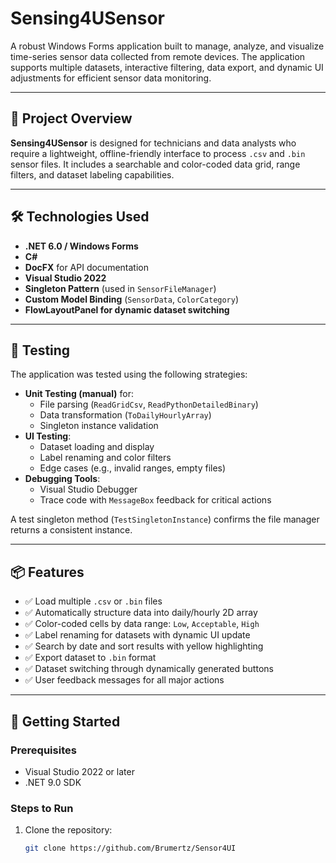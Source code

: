 # Sensing4USensor

A robust Windows Forms application built to manage, analyze, and visualize time-series sensor data collected from remote devices. The application supports multiple datasets, interactive filtering, data export, and dynamic UI adjustments for efficient sensor data monitoring.

---

## 📌 Project Overview

**Sensing4USensor** is designed for technicians and data analysts who require a lightweight, offline-friendly interface to process `.csv` and `.bin` sensor files. It includes a searchable and color-coded data grid, range filters, and dataset labeling capabilities.

---

## 🛠️ Technologies Used

- **.NET 6.0 / Windows Forms**
- **C#**
- **DocFX** for API documentation
- **Visual Studio 2022**
- **Singleton Pattern** (used in `SensorFileManager`)
- **Custom Model Binding** (`SensorData`, `ColorCategory`)
- **FlowLayoutPanel for dynamic dataset switching**

---

## 🧪 Testing

The application was tested using the following strategies:

- **Unit Testing (manual)** for:
  - File parsing (`ReadGridCsv`, `ReadPythonDetailedBinary`)
  - Data transformation (`ToDailyHourlyArray`)
  - Singleton instance validation
- **UI Testing**:
  - Dataset loading and display
  - Label renaming and color filters
  - Edge cases (e.g., invalid ranges, empty files)
- **Debugging Tools**:
  - Visual Studio Debugger
  - Trace code with `MessageBox` feedback for critical actions

A test singleton method (`TestSingletonInstance`) confirms the file manager returns a consistent instance.

---

## 📦 Features

- ✅ Load multiple `.csv` or `.bin` files
- ✅ Automatically structure data into daily/hourly 2D array
- ✅ Color-coded cells by data range: `Low`, `Acceptable`, `High`
- ✅ Label renaming for datasets with dynamic UI update
- ✅ Search by date and sort results with yellow highlighting
- ✅ Export dataset to `.bin` format
- ✅ Dataset switching through dynamically generated buttons
- ✅ User feedback messages for all major actions

---

## 🚀 Getting Started

### Prerequisites

- Visual Studio 2022 or later
- .NET 9.0 SDK

### Steps to Run

1. Clone the repository:
   ```bash
   git clone https://github.com/Brumertz/Sensor4UI
